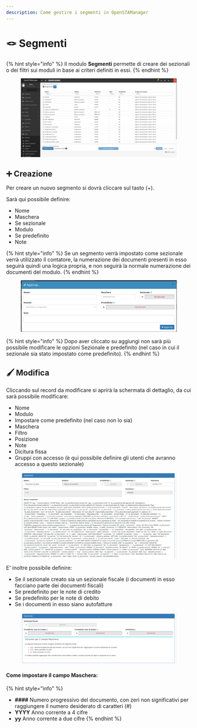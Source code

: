 ```yaml
---
description: Come gestire i segmenti in OpenSTAManager
---
```


# 🪢 Segmenti

{% hint style="info" %}
Il modulo **Segmenti** permette di creare dei sezionali o dei filtri sui moduli in base ai criteri definiti in essi.
{% endhint %}

<figure><img src="../../../.gitbook/assets/immagine (952).png" alt=""><figcaption></figcaption></figure>

## ➕ Creazione

Per creare un nuovo segmento si dovrà cliccare sul tasto (+).

Sarà qui possibile definire:

* Nome
* Maschera
* Se sezionale
* Modulo
* Se predefinito
* Note

{% hint style="info" %}
Se un segmento verrà impostato come sezionale verrà utilizzato il contatore, la numerazione dei documenti presenti in esso seguirà quindi una logica propria, e non seguirà la normale numerazione dei documenti del modulo.&#x20;
{% endhint %}

<figure><img src="../../../.gitbook/assets/immagine (953).png" alt=""><figcaption></figcaption></figure>

{% hint style="info" %}
Dopo aver cliccato su aggiungi non sarà più possibile modificare le opzioni Sezionale e predefinito (nel caso in cui il sezionale sia stato impostato come predefinito).
{% endhint %}

## 🖌️ Modifica

Cliccando sul record da modificare si aprirà la schermata di dettaglio, da cui sarà possibile modificare:

* Nome
* Modulo
* Impostare come predefinito (nel caso non lo sia)
* Maschera
* Filtro
* Posizione
* Note
* Dicitura fissa
* Gruppi con accesso (è qui possibile definire gli utenti che avranno accesso a questo sezionale)

<figure><img src="../../../.gitbook/assets/immagine (954).png" alt=""><figcaption></figcaption></figure>

E' inoltre possibile definire:

* Se il sezionale creato sia un sezionale fiscale (i documenti in esso facciano parte dei documenti fiscali)
* Se predefinito per le note di credito
* Se predefinito per le note di debito
* Se i documenti in esso siano autofatture

<figure><img src="../../../.gitbook/assets/immagine (955).png" alt=""><figcaption></figcaption></figure>

#### Come impostare il campo Maschera:

{% hint style="info" %}
* **####** Numero progressivo del documento, con zeri non significativi per raggiungere il numero desiderato di caratteri (#)
* **YYYY** Anno corrente a 4 cifre
* **yy** Anno corrente a due cifre
{% endhint %}
